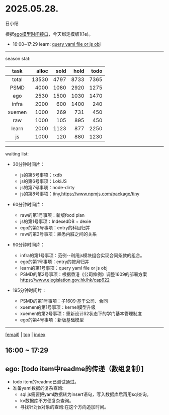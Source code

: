 # 2025.05.28.
日小结

<a id="top"></a>
根据[ego模型时间接口](https://gitee.com/hyg/blog/blob/master/timeflow.md)，今天绑定模版1(1e)。

<a id="index"></a>
- 16:00~17:29	learn: [query yaml file or js obj](#20250528160000)

---
season stat:

| task | alloc | sold | hold | todo |
| :---: | ---: | ---: | ---: | ---: |
| total | 13530 | 4797 | 8733 | 7365 |
| PSMD | 4000 | 1080 | 2920 | 1275 |
| ego | 2530 | 1500 | 1030 | 1470 |
| infra | 2000 | 600 | 1400 | 240 |
| xuemen | 1000 | 269 | 731 | 450 |
| raw | 1000 | 105 | 895 | 450 |
| learn | 2000 | 1123 | 877 | 2250 |
| js | 1000 | 120 | 880 | 1230 |

---
waiting list:


- 30分钟时间片：
  - js的第5号事项：rxdb
  - js的第6号事项：LokiJS
  - js的第7号事项：node-dirty
  - js的第8号事项：tiny,https://www.npmjs.com/package/tiny

- 60分钟时间片：
  - raw的第1号事项：新版food plan
  - js的第1号事项：IndexedDB + dexie
  - ego的第2号事项：entry的科目归并
  - raw的第2号事项：熟悉内脏之间的关系

- 90分钟时间片：
  - infra的第1号事项：范例--利用js模块组合实现合同条款的组合。
  - ego的第1号事项：entry的按月归并
  - learn的第1号事项：query yaml file or js obj
  - PSMD的第2号事项：根据香港《公司條例》调整1609的部署方案 https://www.elegislation.gov.hk/hk/cap622

- 195分钟时间片：
  - PSMD的第1号事项：子1609:基于公司、合同
  - xuemen的第1号事项：kernel模型升级
  - xuemen的第2号事项：重新设计S2状态下的学门基本管理制度
  - ego的第4号事项：新版基础模型

---
<a href="mailto:huangyg@mars22.com?subject=关于2025.05.28.[query yaml file or js obj]任务&body=日期: 2025.05.28.%0D%0A序号: 5%0D%0A手稿:../../draft/2025/20250528.01.md%0D%0A---请勿修改邮件主题及以上内容 从下一行开始写您的想法---%0D%0A">[email]</a> | [top](#top) | [index](#index)
<a id="20250528160000"></a>
## 16:00 ~ 17:29
## ego: [todo item中readme的传递（数组复制）]

- todo item的readme已测试通过。
- 准备yaml数据的复杂查询:
    - sql.js需要把yaml数据转为insert语句，写入数据库后再用sql查询。
    - kv数据库不方便复杂查询。
    - 寻找针对js对象的查询:在这个方向追加时间。